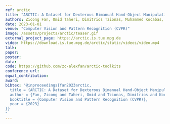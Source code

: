 ```yaml
---
ref: arctic
title: "ARCTIC: A Dataset for Dexterous Bimanual Hand-Object Manipulation"
authors: Zicong Fan, Omid Taheri, Dimitrios Tzionas, Muhammed Kocabas, Manuel Kaufmann, Michael Black, Otmar Hilliges
date: 2023-01-01
venue: "Computer Vision and Pattern Recognition (CVPR)"
image: /assets/projects/arctic/teaser.gif
external_project_page: https://arctic.is.tue.mpg.de
video: https://download.is.tue.mpg.de/arctic/static/videos/video.mp4
talk: 
paper: 
poster: 
data: 
code: https://github.com/zc-alexfan/arctic-toolkits
conference_url: 
equal_contribution: 
award: 
bibtex: "@inproceedings{fan2023arctic,
  title = {ARCTIC: A Dataset for Dexterous Bimanual Hand-Object Manipulation},
  author = {Fan, Zicong and Taheri, Omid and Tzionas, Dimitrios and Kocabas, Muhammed and Kaufmann, Manuel and Black, Michael J. and Hilliges, Otmar},
  booktitle = {Computer Vision and Pattern Recognition (CVPR)},
  year = {2023}
}}
"
---
```

